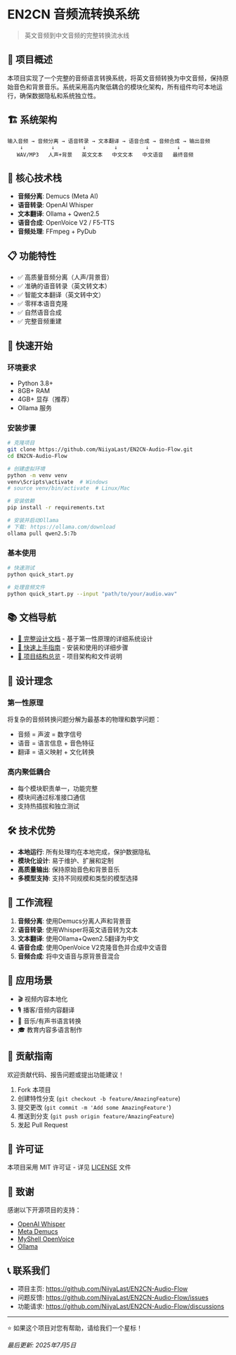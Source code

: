 # EN2CN 音频流转换系统

> 英文音频到中文音频的完整转换流水线

## 🎯 项目概述

本项目实现了一个完整的音频语言转换系统，将英文音频转换为中文音频，保持原始音色和背景音乐。系统采用高内聚低耦合的模块化架构，所有组件均可本地运行，确保数据隐私和系统独立性。

## 🏗️ 系统架构

```
输入音频 → 音频分离 → 语音转录 → 文本翻译 → 语音合成 → 音频合成 → 输出音频
    ↓         ↓         ↓         ↓         ↓         ↓
   WAV/MP3   人声+背景   英文文本   中文文本   中文语音   最终音频
```

## 🔧 核心技术栈

- **音频分离**: Demucs (Meta AI)
- **语音转录**: OpenAI Whisper
- **文本翻译**: Ollama + Qwen2.5
- **语音合成**: OpenVoice V2 / F5-TTS
- **音频处理**: FFmpeg + PyDub

## 📋 功能特性

- ✅ 高质量音频分离（人声/背景音）
- ✅ 准确的语音转录（英文转文本）
- ✅ 智能文本翻译（英文转中文）
- ✅ 零样本语音克隆
- ✅ 自然语音合成
- ✅ 完整音频重建

## 🚀 快速开始

### 环境要求
- Python 3.8+
- 8GB+ RAM
- 4GB+ 显存（推荐）
- Ollama 服务

### 安装步骤
```bash
# 克隆项目
git clone https://github.com/NiiyaLast/EN2CN-Audio-Flow.git
cd EN2CN-Audio-Flow

# 创建虚拟环境
python -m venv venv
venv\Scripts\activate  # Windows
# source venv/bin/activate  # Linux/Mac

# 安装依赖
pip install -r requirements.txt

# 安装并启动Ollama
# 下载: https://ollama.com/download
ollama pull qwen2.5:7b
```

### 基本使用
```bash
# 快速测试
python quick_start.py

# 处理音频文件
python quick_start.py --input "path/to/your/audio.wav"
```

## 📚 文档导航

- [📖 完整设计文档](EN2CN-Audio-Flow-Design-Document.md) - 基于第一性原理的详细系统设计
- [🚀 快速上手指南](Quick-Start-Guide.md) - 安装和使用的详细步骤
- [📁 项目结构总览](Project-Structure-Overview.md) - 项目架构和文件说明

## 🎨 设计理念

### 第一性原理
将复杂的音频转换问题分解为最基本的物理和数学问题：
- 音频 = 声波 = 数字信号
- 语音 = 语言信息 + 音色特征
- 翻译 = 语义映射 + 文化转换

### 高内聚低耦合
- 每个模块职责单一，功能完整
- 模块间通过标准接口通信
- 支持热插拔和独立测试

## 🛠️ 技术优势

- **本地运行**: 所有处理均在本地完成，保护数据隐私
- **模块化设计**: 易于维护、扩展和定制
- **高质量输出**: 保持原始音色和背景音乐
- **多模型支持**: 支持不同规模和类型的模型选择

## 🔄 工作流程

1. **音频分离**: 使用Demucs分离人声和背景音
2. **语音转录**: 使用Whisper将英文语音转为文本
3. **文本翻译**: 使用Ollama+Qwen2.5翻译为中文
4. **语音合成**: 使用OpenVoice V2克隆音色并合成中文语音
5. **音频合成**: 将中文语音与原背景音混合

## 🎯 应用场景

- 🎬 视频内容本地化
- 🎙️ 播客/音频内容翻译
- 🎵 音乐/有声书语言转换
- 🎓 教育内容多语言制作

## 🤝 贡献指南

欢迎贡献代码、报告问题或提出功能建议！

1. Fork 本项目
2. 创建特性分支 (`git checkout -b feature/AmazingFeature`)
3. 提交更改 (`git commit -m 'Add some AmazingFeature'`)
4. 推送到分支 (`git push origin feature/AmazingFeature`)
5. 发起 Pull Request

## 📄 许可证

本项目采用 MIT 许可证 - 详见 [LICENSE](LICENSE) 文件

## 🙏 致谢

感谢以下开源项目的支持：
- [OpenAI Whisper](https://github.com/openai/whisper)
- [Meta Demucs](https://github.com/facebookresearch/demucs)
- [MyShell OpenVoice](https://github.com/myshell-ai/OpenVoice)
- [Ollama](https://github.com/ollama/ollama)

## 📞 联系我们

- 项目主页: https://github.com/NiiyaLast/EN2CN-Audio-Flow
- 问题反馈: https://github.com/NiiyaLast/EN2CN-Audio-Flow/issues
- 功能请求: https://github.com/NiiyaLast/EN2CN-Audio-Flow/discussions

---

⭐ 如果这个项目对您有帮助，请给我们一个星标！

*最后更新: 2025年7月5日*
